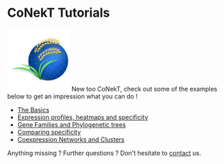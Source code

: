 # CoNekT Tutorials

![conekt logo](docs/images/icon-144x144.png "Conekt Logo") New too CoNekT, check out some of the examples below to get
an impression what you can do !


  * [The Basics](001_basics.md)
  * [Expression profiles, heatmaps and specificity](002_expression_profiles.md)
  * [Gene Families and Phylogenetic trees](03_gene_families_trees.md)
  * [Comparing specificity](004_compare_specificity.md)
  * [Coexpression Networks and Clusters](005_coexpression_networks_clusters.md)
  
  
Anything missing ? Further questions ? Don't hesitate to [contact](mailto:proost@mpimp-golm.mpg.de) us.